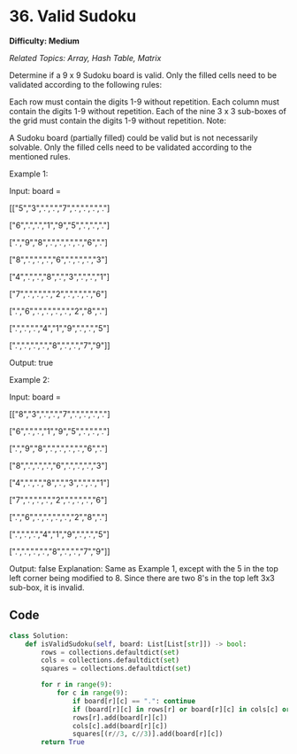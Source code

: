 # 36. Valid Sudoku

**Difficulty: Medium**

*Related Topics: Array, Hash Table, Matrix*

Determine if a 9 x 9 Sudoku board is valid. Only the filled cells need to be validated according to the following rules:

Each row must contain the digits 1-9 without repetition.
Each column must contain the digits 1-9 without repetition.
Each of the nine 3 x 3 sub-boxes of the grid must contain the digits 1-9 without repetition.
Note:

A Sudoku board (partially filled) could be valid but is not necessarily solvable.
Only the filled cells need to be validated according to the mentioned rules.
 

Example 1:


Input: board =

[["5","3",".",".","7",".",".",".","."]

["6",".",".","1","9","5",".",".","."]

[".","9","8",".",".",".",".","6","."]

["8",".",".",".","6",".",".",".","3"]

["4",".",".","8",".","3",".",".","1"]

["7",".",".",".","2",".",".",".","6"]

[".","6",".",".",".",".","2","8","."]

[".",".",".","4","1","9",".",".","5"]

[".",".",".",".","8",".",".","7","9"]]

Output: true
   
Example 2:

Input: board = 

[["8","3",".",".","7",".",".",".","."]

["6",".",".","1","9","5",".",".","."]

[".","9","8",".",".",".",".","6","."]

["8",".",".",".","6",".",".",".","3"]

["4",".",".","8",".","3",".",".","1"]

["7",".",".",".","2",".",".",".","6"]

[".","6",".",".",".",".","2","8","."]

[".",".",".","4","1","9",".",".","5"]

[".",".",".",".","8",".",".","7","9"]]

Output: false
Explanation: Same as Example 1, except with the 5 in the top left corner being modified to 8. Since there are two 8's in the top left 3x3 sub-box, it is invalid.

## Code

```python
class Solution:
    def isValidSudoku(self, board: List[List[str]]) -> bool:
        rows = collections.defaultdict(set)
        cols = collections.defaultdict(set)
        squares = collections.defaultdict(set)

        for r in range(9):
            for c in range(9):
                if board[r][c] == ".": continue
                if (board[r][c] in rows[r] or board[r][c] in cols[c] or board[r][c] in squares[(r//3, c//3)]): return False
                rows[r].add(board[r][c])
                cols[c].add(board[r][c])
                squares[(r//3, c//3)].add(board[r][c])
        return True
```
